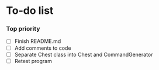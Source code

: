 # To-do list

### Top priority
- [ ] Finish README.md
- [ ] Add comments to code
- [ ] Separate Chest class into Chest and CommandGenerator
- [ ] Retest program
